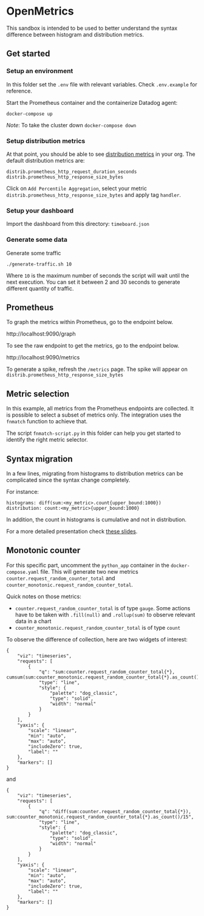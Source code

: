 # OpenMetrics

This sandbox is intended to be used to better understand the syntax difference between histogram and distribution metrics.

## Get started

### Setup an environment

In this folder set the `.env` file with relevant variables. Check `.env.example` for reference.

Start the Prometheus container and the containerize Datadog agent:

```
docker-compose up
```

*Note*: To take the cluster down `docker-compose down`

### Setup distribution metrics

At that point, you should be able to see [distribution metrics](https://app.datadoghq.com/metric/distribution_metrics) in your org. The default distribution metrics are:

```
distrib.prometheus_http_request_duration_seconds
distrib.prometheus_http_response_size_bytes
```

Click on `Add Percentile Aggregation`, select your metric `distrib.prometheus_http_response_size_bytes` and apply tag `handler`.

### Setup your dashboard

Import the dashboard from this directory: `timeboard.json`

### Generate some data

Generate some traffic

```
./generate-traffic.sh 10
```

Where `10` is the maximum number of seconds the script will wait until the next execution. You can set it between 2 and 30 seconds to generate different quantity of traffic.

## Prometheus

To graph the metrics within Prometheus, go to the endpoint below.

http://localhost:9090/graph

To see the raw endpoint to get the metrics, go to the endpoint below.

http://localhost:9090/metrics

To generate a spike, refresh the `/metrics` page. The spike will appear on `distrib.prometheus_http_response_size_bytes`

## Metric selection

In this example, all metrics from the Prometheus endpoints are collected. It is possible to select a subset of metrics only. The integration uses the `fnmatch` function to achieve that.

The script `fnmatch-script.py` in this folder can help you get started to identify the right metric selector.

## Syntax migration

In a few lines, migrating from histograms to distribution metrics can be complicated since the syntax change completely.

For instance:
```
histograms: diff(sum:<my_metric>.count{upper_bound:1000})
distribution: count:<my_metric>{upper_bound:1000}
```

In addition, the count in histograms is cumulative and not in distribution.

For a more detailed presentation check [these slides](https://docs.google.com/presentation/d/1TYmy37IFOX7T8CXW_WwdxHSvPHdjOX3kKq0nFhIEiUs/edit).

## Monotonic counter

For this specific part, uncomment the `python_app` container in the `docker-compose.yaml` file. This will generate two new metrics `counter.request_random_counter_total` and `counter_monotonic.request_random_counter_total`.

Quick notes on those metrics:
- `counter.request_random_counter_total` is of type `gauge`. Some actions have to be taken with `.fill(null)` and `.rollup(sum)` to observe relevant data in a chart
- `counter_monotonic.request_random_counter_total` is of type `count`

To observe the difference of collection, here are two widgets of interest:
```
{
    "viz": "timeseries",
    "requests": [
        {
            "q": "sum:counter.request_random_counter_total{*}, cumsum(sum:counter_monotonic.request_random_counter_total{*}.as_count())",
            "type": "line",
            "style": {
                "palette": "dog_classic",
                "type": "solid",
                "width": "normal"
            }
        }
    ],
    "yaxis": {
        "scale": "linear",
        "min": "auto",
        "max": "auto",
        "includeZero": true,
        "label": ""
    },
    "markers": []
}
```
and
```
{
    "viz": "timeseries",
    "requests": [
        {
            "q": "diff(sum:counter.request_random_counter_total{*}), sum:counter_monotonic.request_random_counter_total{*}.as_count()/15",
            "type": "line",
            "style": {
                "palette": "dog_classic",
                "type": "solid",
                "width": "normal"
            }
        }
    ],
    "yaxis": {
        "scale": "linear",
        "min": "auto",
        "max": "auto",
        "includeZero": true,
        "label": ""
    },
    "markers": []
}
```
